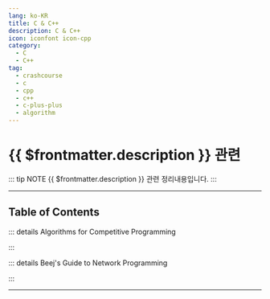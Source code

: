 ```yaml
---
lang: ko-KR
title: C & C++
description: C & C++
icon: iconfont icon-cpp
category:
  - C
  - C++
tag: 
  - crashcourse
  - c
  - cpp
  - c++
  - c-plus-plus
  - algorithm
---
```


# {{ $frontmatter.description }} 관련

::: tip NOTE
{{ $frontmatter.description }} 관련 정리내용입니다.
:::

<ShieldsGroup logos="youtube,cplusplus"/>

---

## Table of Contents

::: details Algorithms for Competitive Programming

<ToCLocal basePath="/c+cpp/algorithm-for-competitive-programming" />

:::

::: details Beej's Guide to Network Programming

<ToCLocal basePath="/c+cpp/beejs-guide-to-network-programming" />

:::

---

<TagLinks />